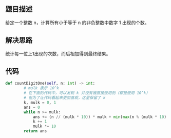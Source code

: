 ## 题目描述
给定一个整数 n，计算所有小于等于 n 的非负整数中数字 1 出现的个数。


## 解决思路
统计每一位上1出现的次数，而后相加得到最终结果。

## 代码
```python
def countDigitOne(self, n: int) -> int:
        # mulk 表示 10^k
        # 在下面的代码中，可以发现 k 并没有被直接使用到（都是使用 10^k）
        # 但为了让代码看起来更加直观，这里保留了 k
        k, mulk = 0, 1
        ans = 0
        while n >= mulk:
            ans += (n // (mulk * 10)) * mulk + min(max(n % (mulk * 10) - mulk + 1, 0), mulk)
            k += 1
            mulk *= 10
        return ans

```
